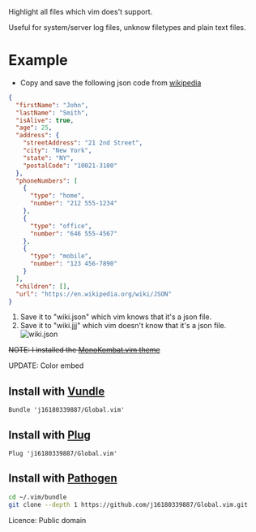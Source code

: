 Highlight all files which vim does't support.

Useful for system/server log files, unknow filetypes and plain text files.

Example
======
* Copy and save the following json code from [wikipedia](https://en.wikipedia.org/wiki/JSON)
```json
{
  "firstName": "John",
  "lastName": "Smith",
  "isAlive": true,
  "age": 25,
  "address": {
    "streetAddress": "21 2nd Street",
    "city": "New York",
    "state": "NY",
    "postalCode": "10021-3100"
  },
  "phoneNumbers": [
    {
      "type": "home",
      "number": "212 555-1234"
    },
    {
      "type": "office",
      "number": "646 555-4567"
    },
    {
      "type": "mobile",
      "number": "123 456-7890"
    }
  ],
  "children": [],
  "url": "https://en.wikipedia.org/wiki/JSON"
}
```

1. Save it to "wiki.json" which vim knows that it's a json file.
2. Save it to "wiki.jjj"  which vim doesn't know that it's a json file.
![wiki.json](https://i.imgur.com/hv7GbzU.jpg)

~~NOTE: I installed the [MonoKombat.vim theme](https://github.com/j16180339887/MonoKombat.vim)~~

UPDATE: Color embed

## Install with [Vundle](https://github.com/VundleVim/Vundle.vim)
```vim
Bundle 'j16180339887/Global.vim'
```

## Install with [Plug](https://github.com/junegunn/vim-plug)
```vim
Plug 'j16180339887/Global.vim'
```

## Install with [Pathogen](https://github.com/tpope/vim-pathogen)
```sh
cd ~/.vim/bundle
git clone --depth 1 https://github.com/j16180339887/Global.vim.git
```

Licence: Public domain
